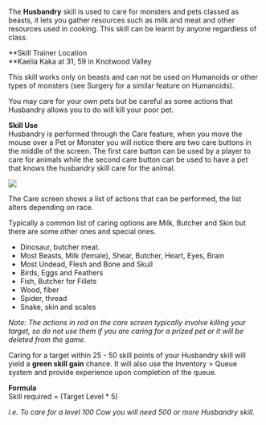 ---
---
The **Husbandry** skill is used to care for monsters and pets classed as beasts, it lets you gather resources such as milk and meat and other resources used in cooking. This skill can be learnt by anyone regardless of class.

**Skill Trainer Location  
**Kaelia Kaka at 31, 59 in Knotwood Valley  
  
This skill works only on beasts and can not be used on Humanoids or other types of monsters (see Surgery for a similar feature on Humanoids).  
  
You may care for your own pets but be careful as some actions that Husbandry allows you to do will kill your poor pet.

**Skill Use**  
Husbandry is performed through the Care feature, when you move the mouse over a Pet or Monster you will notice there are two care buttons in the middle of the screen. The first care button can be used by a player to care for animals while the second care button can be used to have a pet that knows the husbandry skill care for the animal.

[![](https://lohcdn.com/images/t_husbandry.jpg)](https://lohcdn.com/images/husbandry.jpg)

The Care screen shows a list of actions that can be performed, the list alters depending on race.

Typically a common list of caring options are Milk, Butcher and Skin but there are some other ones and special ones.

*   Dinosaur, butcher meat.
*   Most Beasts, Milk (female), Shear, Butcher, Heart, Eyes, Brain
*   Most Undead, Flesh and Bone and Skull
*   Birds, Eggs and Feathers
*   Fish, Butcher for Fillets
*   Wood, fiber
*   Spider, thread
*   Snake, skin and scales

_Note: The actions in red on the care screen typically involve killing your target, so do not use them if you are caring for a prized pet or it will be deleted from the game._

Caring for a target within 25 - 50 skill points of your Husbandry skill will yield a **green skill gain** chance. It will also use the Inventory > Queue system and provide experience upon completion of the queue.

**Formula**  
Skill required = (Target Level \* 5)

_i.e. To care for a level 100 Cow you will need 500 or more Husbandry skill._